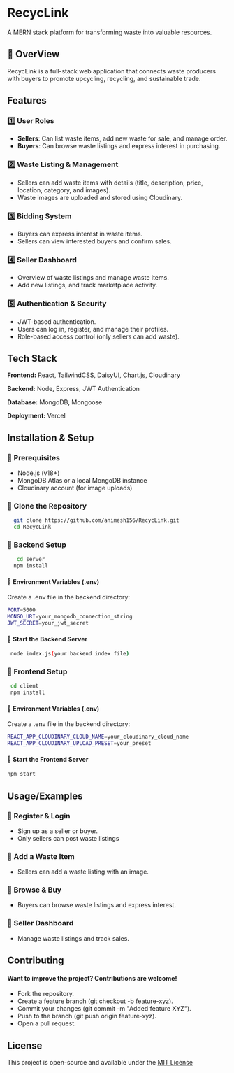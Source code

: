
# RecycLink
A MERN stack platform for transforming waste into valuable resources.


## 🚀 OverView
RecycLink is a full-stack web application that connects waste producers with buyers to promote upcycling, recycling, and sustainable trade. 
## Features

### 1️⃣ User Roles
- **Sellers**: Can list waste items, add new waste for sale, and manage order.
- **Buyers**: Can browse waste listings and express interest in purchasing.


### 2️⃣ Waste Listing & Management
- Sellers can add waste items with details (title, description, price, location, category, and images).
- Waste images are uploaded and stored using Cloudinary.

### 3️⃣ Bidding System
- Buyers can express interest in waste items.
- Sellers can view interested buyers and confirm sales.

### 4️⃣ Seller Dashboard
- Overview of waste listings and manage waste items.
- Add new listings, and track marketplace activity.

### 5️⃣ Authentication & Security
- JWT-based authentication.
- Users can log in, register, and manage their profiles.
- Role-based access control (only sellers can add waste).
## Tech Stack

**Frontend:** React, TailwindCSS, DaisyUI, Chart.js, Cloudinary

**Backend:** Node, Express, JWT Authentication

**Database:** MongoDB, Mongoose

**Deployment:** Vercel


## Installation & Setup

### 🔹 Prerequisites
- Node.js (v18+)
- MongoDB Atlas or a local MongoDB instance
- Cloudinary account (for image uploads)

### 🔹 Clone the Repository

```bash
  git clone https://github.com/animesh156/RecycLink.git
  cd RecycLink
```
### 🔹 Backend Setup

```bash
   cd server
  npm install
  ```
#### 🔹 Environment Variables (.env)
Create a .env file in the backend directory:

```bash
PORT=5000
MONGO_URI=your_mongodb_connection_string
JWT_SECRET=your_jwt_secret
```

#### 🔹 Start the Backend Server
```bash
 node index.js(your backend index file)
 ```

### 🔹 Frontend Setup
```bash
 cd client
 npm install
 ```

#### 🔹 Environment Variables (.env)
Create a .env file in the backend directory:

```bash
REACT_APP_CLOUDINARY_CLOUD_NAME=your_cloudinary_cloud_name
REACT_APP_CLOUDINARY_UPLOAD_PRESET=your_preset
```

#### 🔹 Start the Frontend Server
```bash
npm start
```










## Usage/Examples

### 🔹 Register & Login
- Sign up as a seller or buyer.
- Only sellers can post waste listings

### 🔹  Add a Waste Item
- Sellers can add a waste listing with an image.


### 🔹 Browse & Buy
- Buyers can browse waste listings and express interest.

### 🔹 Seller Dashboard
- Manage waste listings and track sales.


## Contributing

#### Want to improve the project? Contributions are welcome!

- Fork the repository.
- Create a feature branch (git checkout -b feature-xyz).
- Commit your changes (git commit -m "Added feature XYZ").
- Push to the branch (git push origin feature-xyz).
- Open a pull request.



## License

This project is open-source and available under the [MIT License](https://choosealicense.com/licenses/mit/)

